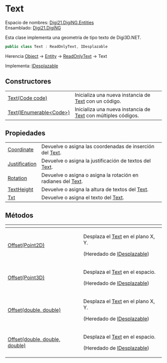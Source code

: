 # Text

Espacio de nombres: [Digi21.DigiNG.Entities](../../)  
Ensamblado: [Digi21.DigiNG](../../../)

Esta clase implementa una geometría de tipo texto de Digi3D.NET.

```csharp
public class Text : ReadOnlyText, IDesplazable
```

Herencia [Object](https://docs.microsoft.com/en-us/dotnet/api/system.object?view=net-5.0) → [Entity](../entity/) → [ReadOnlyText](../readonlytext/) → Text

Implementa: [IDesplazable](../../../digi21.math/interfaces/idesplazable/)

## Constructores

|  |  |
| :--- | :--- |
| [Text\(Code code\)](constructores.md#text-code) | Inicializa una nueva instancia de [Text](./) con un código. |
| [Text\(IEnumerable&lt;Code&gt;\)](constructores.md#text-ienumerable-less-than-code-greater-than) | Inicializa una nueva instancia de [Text](./) con múltiples códigos. |

## Propiedades

|  |  |
| :--- | :--- |
| [Coordinate](propiedades/coordinate.md) | Devuelve o asigna las coordenadas de inserción del [Text](./). |
| [Justification](propiedades/justification.md) | Devuelve o asigna la justificación de textos del [Text](./). |
| [Rotation](propiedades/rotation.md) | Devuelve o asigna o asigna la rotación en radianes del [Text](./). |
| [TextHeight](propiedades/textheight.md) | Devuelve o asigna la altura de textos del [Text](./). |
| [Txt](propiedades/txt.md) | Devuelve o asigna el texto del [Text](./). |

## Métodos

<table>
  <thead>
    <tr>
      <th style="text-align:left"></th>
      <th style="text-align:left"></th>
    </tr>
  </thead>
  <tbody>
    <tr>
      <td style="text-align:left"><a href="../../../digi21.math/interfaces/idesplazable/metodos/offset.md#offset-point-2-d">Offset(Point2D)</a>
      </td>
      <td style="text-align:left">
        <p>Desplaza el <a href="./">Text</a> en el plano X, Y.</p>
        <p>(Heredado de <a href="../../../digi21.math/interfaces/idesplazable/">IDesplazable</a>)</p>
      </td>
    </tr>
    <tr>
      <td style="text-align:left"><a href="../../../digi21.math/interfaces/idesplazable/metodos/offset.md#offset-point-3-d">Offset(Point3D)</a>
      </td>
      <td style="text-align:left">
        <p>Desplaza el <a href="./">Text</a> en el espacio.</p>
        <p>(Heredado de <a href="../../../digi21.math/interfaces/idesplazable/">IDesplazable</a>)</p>
      </td>
    </tr>
    <tr>
      <td style="text-align:left"><a href="../../../digi21.math/interfaces/idesplazable/metodos/offset.md#offset-double-double">Offset(double, double)</a>
      </td>
      <td style="text-align:left">
        <p>Desplaza el <a href="./">Text</a> en el plano X, Y.</p>
        <p>(Heredado de <a href="../../../digi21.math/interfaces/idesplazable/">IDesplazable</a>)</p>
      </td>
    </tr>
    <tr>
      <td style="text-align:left"><a href="../../../digi21.math/interfaces/idesplazable/metodos/offset.md#offset-double-double-double">Offset(double, double, double)</a>
      </td>
      <td style="text-align:left">
        <p>Desplaza el <a href="./">Text</a> en el espacio.</p>
        <p>(Heredado de <a href="../../../digi21.math/interfaces/idesplazable/">IDesplazable</a>)</p>
      </td>
    </tr>
  </tbody>
</table>

